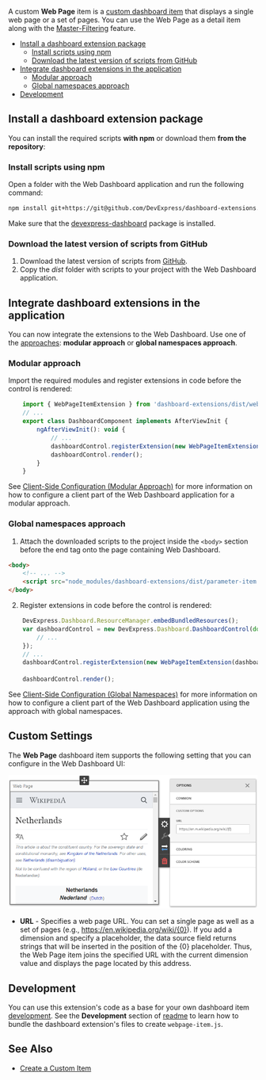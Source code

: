 A  custom **Web Page** item is a [custom dashboard item](https://docs.devexpress.com/Dashboard/117546/) that displays a single web page or a set of pages. You can use the Web Page as a detail item along with the [Master-Filtering](https://docs.devexpress.com/Dashboard/117060) feature.

- [Install a dashboard extension package](#install-a-dashboard-extension-package)
    - [Install scripts using npm](#install-scripts-using-npm)
    - [Download the latest version of scripts from GitHub](#download-the-latest-version-of-scripts-from-github)
- [Integrate dashboard extensions in the application](#integrate-dashboard-extensions-in-the-application)
    - [Modular approach](#modular-approach)
    - [Global namespaces approach](#global-namespaces-approach)
- [Development](#development)

## Install a dashboard extension package

You can install the required scripts **with npm** or download them **from the repository**:

### Install scripts using npm
Open a folder with the Web Dashboard application and run the following command:

```bash
npm install git+https://git@github.com/DevExpress/dashboard-extensions.git
```

Make sure that the [devexpress-dashboard](https://www.npmjs.com/package/devexpress-dashboard) package is installed.

### Download the latest version of scripts from GitHub
1. Download the latest version of scripts from [GitHub](https://github.com/DevExpress/dashboard-extensions/releases).
2. Copy the *dist* folder with scripts to your project with the Web Dashboard application.


## Integrate dashboard extensions in the application

You can now integrate the extensions to the Web Dashboard. Use one of the [approaches](https://docs.devexpress.com/Dashboard/119108): **modular approach** or **global namespaces approach**.


### Modular approach

Import the required modules and register extensions in code before the control is rendered: 

```javascript
    import { WebPageItemExtension } from 'dashboard-extensions/dist/webpage-item';
    // ...
    export class DashboardComponent implements AfterViewInit {
        ngAfterViewInit(): void {
            // ...
            dashboardControl.registerExtension(new WebPageItemExtension(dashboardControl));
            dashboardControl.render(); 
        }
    }

```

See [Client-Side Configuration (Modular Approach)](https://docs.devexpress.com/Dashboard/400409/) for more information on how to configure a client part of the Web Dashboard application for a modular approach.

### Global namespaces approach

1. Attach the downloaded scripts to the project inside the `<body>` section before the end tag onto the page containing Web Dashboard.

```html
<body>
    <!-- ... -->
    <script src="node_modules/dashboard-extensions/dist/parameter-item.js"></script>
</body>
```

2. Register extensions in code before the control is rendered:

```javascript
    DevExpress.Dashboard.ResourceManager.embedBundledResources();
    var dashboardControl = new DevExpress.Dashboard.DashboardControl(document.getElementById("web-dashboard"), { 
        // ...
    });
    // ...
    dashboardControl.registerExtension(new WebPageItemExtension(dashboardControl));

    dashboardControl.render();
```

See [Client-Side Configuration (Global Namespaces)](https://docs.devexpress.com/Dashboard/119158/) for more information on how to configure a client part of the Web Dashboard application using the approach with global namespaces.


## Custom Settings
The **Web Page** dashboard item supports the following setting that you can configure in the Web Dashboard UI:

![web-page-item](../images/web-page-item.png)

* **URL** - Specifies a web page URL. You can set a single page as well as a set of pages (e.g., https://en.wikipedia.org/wiki/{0}). If you add a dimension and specify a placeholder, the data source field returns strings that will be inserted in the position of the {0} placeholder. Thus, the Web Page item joins the specified URL with the current dimension value and displays the page located by this address.

## Development 

You can use this extension's code as a base for your own dashboard item [development](https://docs.devexpress.com/Dashboard/117546). See the **Development** section of [readme](../readme.md) to learn how to bundle the dashboard extension's files to create `webpage-item.js`.

## See Also

* [Create a Custom Item](https://docs.devexpress.com/Dashboard/117546)